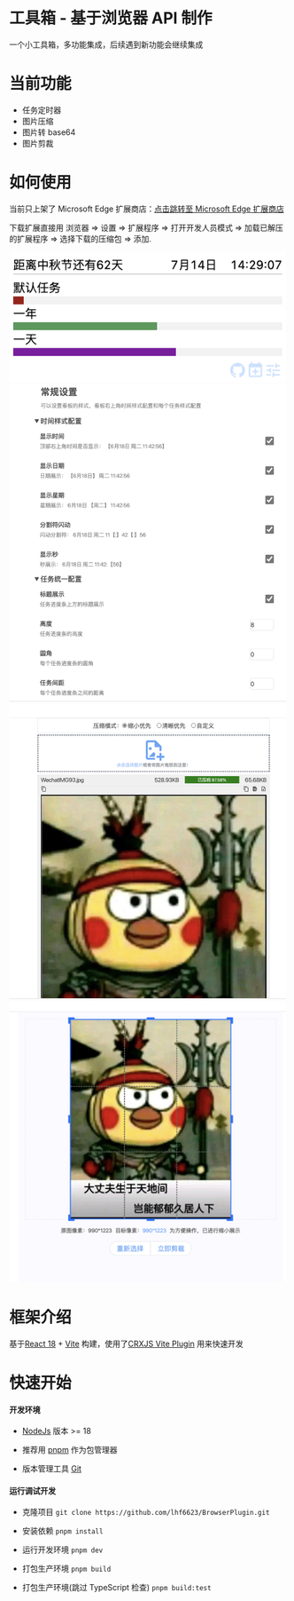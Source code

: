 # 工具箱 - 基于浏览器 API 制作

一个小工具箱，多功能集成，后续遇到新功能会继续集成

# 当前功能

- 任务定时器
- 图片压缩
- 图片转 base64
- 图片剪裁

# 如何使用

当前只上架了 Microsoft Edge 扩展商店：[点击跳转至 Microsoft Edge 扩展商店](https://microsoftedge.microsoft.com/addons/detail/adghdebcjdnllphndeljpdghfemgbpjp)

下载扩展直接用
浏览器 => 设置 => 扩展程序 => 打开开发人员模式 => 加载已解压的扩展程序 => 选择下载的压缩包 => 添加.

<img alt='popup展示' src='https://github.com/lhf6623/BrowserPlugin/raw/main/public/popup.jpg' width='500' />

<img alt='popup设置页面' src='https://github.com/lhf6623/BrowserPlugin/raw/main/public/popup_setting.jpg' width='500' />

<img alt='图片压缩' src='https://github.com/lhf6623/BrowserPlugin/raw/main/public/img_compress.jpg' width='500' />

<img alt='图片剪裁' src='https://github.com/lhf6623/BrowserPlugin/raw/main/public/img_cut_out.jpg' width='500' />

# 框架介绍

基于[React 18](https://react.docschina.org) + [Vite](https://cn.vitejs.dev)
构建，使用了[CRXJS Vite Plugin](https://github.com/crxjs/chrome-extension-tools/blob/main/packages/vite-plugin/README.md)
用来快速开发

# 快速开始

#### 开发环境

- [NodeJs](https://nodejs.org/zh-cn) 版本 >= 18

- 推荐用 [pnpm](https://www.pnpm.cn/installation) 作为包管理器
- 版本管理工具 [Git](https://git-scm.com/downloads)

#### 运行调试开发

- 克隆项目 `git clone https://github.com/lhf6623/BrowserPlugin.git`
- 安装依赖 `pnpm install`

- 运行开发环境 `pnpm dev`
- 打包生产环境 `pnpm build`
- 打包生产环境(跳过 TypeScript 检查) `pnpm build:test`
